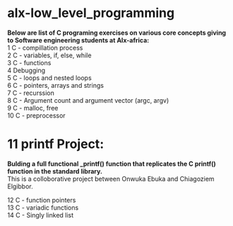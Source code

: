 # alx-low_level_programming
**Below are list of C programing exercises on various core concepts giving to Software engineering students at Alx-africa: <br/>**
1 C - compillation process  
2 C - variables, if, else, while  
3 C - functions  
4 Debugging  
5 C - loops and nested loops  
6 C - pointers, arrays and strings  
7 C - recurssion  
8 C - Argument count and argument vector (argc, argv)  
9 C - malloc, free  
10 C - preprocessor  
# 11 printf Project: 
**Bulding a full functional _printf() function that replicates the C printf() function in the standard library.**  
This is a colloborative project between Onwuka Ebuka and Chiagoziem Elgibbor.

12 C - function pointers  
13 C - variadic functions  
14 C - Singly linked list
